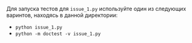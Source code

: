 Для запуска тестов для `issue_1.py` используйте один из следующих варинтов, находясь в данной директории:
- `python issue_1.py`
- `python -m doctest -v issue_1.py`
